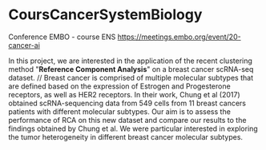 # CoursCancerSystemBiology
Conference EMBO - course ENS
https://meetings.embo.org/event/20-cancer-ai 

In this project, we are interested in the application of the recent clustering method "**Reference Component Analysis**" on a breast cancer scRNA-seq dataset. // Breast cancer is comprised of multiple molecular subtypes that are defined based on the expression of Estrogen and Progesterone receptors, as well as HER2 receptors. In their work, Chung et al (2017) obtained scRNA-sequencing data from 549 cells from 11 breast cancers patients with different molecular subtypes. Our aim is to assess the performance of RCA on this new dataset and compare our results to the findings obtained by Chung et al. We were particular interested in exploring the tumor heterogeneity in different breast cancer molecular subtypes.
